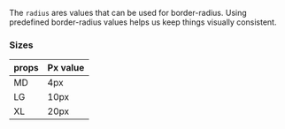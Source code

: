 The `radius` ares values that can be used for border-radius. Using predefined border-radius values helps us keep things visually consistent.

### Sizes
| props | Px value |
|-------|----------|
| MD    | 4px      |
| LG    | 10px     |
| XL    | 20px     |
